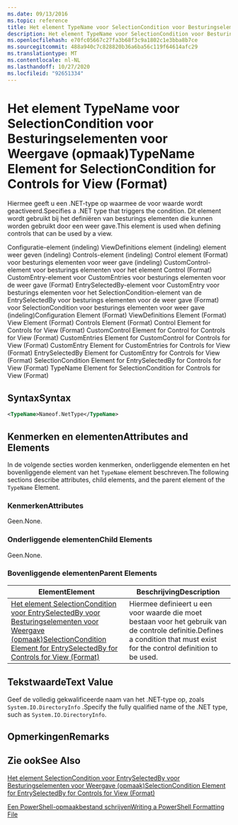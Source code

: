 ```yaml
---
ms.date: 09/13/2016
ms.topic: reference
title: Het element TypeName voor SelectionCondition voor Besturingselementen voor Weergave (opmaak)
description: Het element TypeName voor SelectionCondition voor Besturingselementen voor Weergave (opmaak)
ms.openlocfilehash: e70fc05667c27fa3b68f3c9a1802c1e3bba8b7ce
ms.sourcegitcommit: 488a940c7c828820b36a6ba56c119f64614afc29
ms.translationtype: MT
ms.contentlocale: nl-NL
ms.lasthandoff: 10/27/2020
ms.locfileid: "92651334"
---
```

# <a name="typename-element-for-selectioncondition-for-controls-for-view-format"></a><span data-ttu-id="b947e-103">Het element TypeName voor SelectionCondition voor Besturingselementen voor Weergave (opmaak)</span><span class="sxs-lookup"><span data-stu-id="b947e-103">TypeName Element for SelectionCondition for Controls for View (Format)</span></span>

<span data-ttu-id="b947e-104">Hiermee geeft u een .NET-type op waarmee de voor waarde wordt geactiveerd.</span><span class="sxs-lookup"><span data-stu-id="b947e-104">Specifies a .NET type that triggers the condition.</span></span> <span data-ttu-id="b947e-105">Dit element wordt gebruikt bij het definiëren van besturings elementen die kunnen worden gebruikt door een weer gave.</span><span class="sxs-lookup"><span data-stu-id="b947e-105">This element is used when defining controls that can be used by a view.</span></span>

<span data-ttu-id="b947e-106">Configuratie-element (indeling) ViewDefinitions element (indeling) element weer geven (indeling) Controls-element (indeling) Control element (Format) voor besturings elementen voor weer gave (indeling) CustomControl-element voor besturings elementen voor het element Control (Format) CustomEntry-element voor CustomEntries voor besturings elementen voor de weer gave (Format) EntrySelectedBy-element voor CustomEntry voor besturings elementen voor het SelectionCondition-element van de EntrySelectedBy voor besturings elementen voor de weer gave (Format) voor SelectionCondition voor besturings elementen voor weer gave (indeling)</span><span class="sxs-lookup"><span data-stu-id="b947e-106">Configuration Element (Format) ViewDefinitions Element (Format) View Element (Format) Controls Element (Format) Control Element for Controls for View (Format) CustomControl Element for Control for Controls for View (Format) CustomEntries Element for CustomControl for Controls for View (Format) CustomEntry Element for CustomEntries for Controls for View (Format) EntrySelectedBy Element for CustomEntry for Controls for View (Format) SelectionCondition Element for EntrySelectedBy for Controls for View (Format) TypeName Element for SelectionCondition for Controls for View (Format)</span></span>

## <a name="syntax"></a><span data-ttu-id="b947e-107">Syntax</span><span class="sxs-lookup"><span data-stu-id="b947e-107">Syntax</span></span>

```xml
<TypeName>Nameof.NetType</TypeName>

```

## <a name="attributes-and-elements"></a><span data-ttu-id="b947e-108">Kenmerken en elementen</span><span class="sxs-lookup"><span data-stu-id="b947e-108">Attributes and Elements</span></span>

<span data-ttu-id="b947e-109">In de volgende secties worden kenmerken, onderliggende elementen en het bovenliggende element van het `TypeName` element beschreven.</span><span class="sxs-lookup"><span data-stu-id="b947e-109">The following sections describe attributes, child elements, and the parent element of the `TypeName` Element.</span></span>

### <a name="attributes"></a><span data-ttu-id="b947e-110">Kenmerken</span><span class="sxs-lookup"><span data-stu-id="b947e-110">Attributes</span></span>

<span data-ttu-id="b947e-111">Geen.</span><span class="sxs-lookup"><span data-stu-id="b947e-111">None.</span></span>

### <a name="child-elements"></a><span data-ttu-id="b947e-112">Onderliggende elementen</span><span class="sxs-lookup"><span data-stu-id="b947e-112">Child Elements</span></span>

<span data-ttu-id="b947e-113">Geen.</span><span class="sxs-lookup"><span data-stu-id="b947e-113">None.</span></span>

### <a name="parent-elements"></a><span data-ttu-id="b947e-114">Bovenliggende elementen</span><span class="sxs-lookup"><span data-stu-id="b947e-114">Parent Elements</span></span>

|<span data-ttu-id="b947e-115">Element</span><span class="sxs-lookup"><span data-stu-id="b947e-115">Element</span></span>|<span data-ttu-id="b947e-116">Beschrijving</span><span class="sxs-lookup"><span data-stu-id="b947e-116">Description</span></span>|
|-------------|-----------------|
|[<span data-ttu-id="b947e-117">Het element SelectionCondition voor EntrySelectedBy voor Besturingselementen voor Weergave (opmaak)</span><span class="sxs-lookup"><span data-stu-id="b947e-117">SelectionCondition Element for EntrySelectedBy for Controls for View (Format)</span></span>](./selectioncondition-element-for-entryselectedby-for-controls-for-view-format.md)|<span data-ttu-id="b947e-118">Hiermee definieert u een voor waarde die moet bestaan voor het gebruik van de controle definitie.</span><span class="sxs-lookup"><span data-stu-id="b947e-118">Defines a condition that must exist for the control definition to be used.</span></span>|

## <a name="text-value"></a><span data-ttu-id="b947e-119">Tekstwaarde</span><span class="sxs-lookup"><span data-stu-id="b947e-119">Text Value</span></span>

<span data-ttu-id="b947e-120">Geef de volledig gekwalificeerde naam van het .NET-type op, zoals `System.IO.DirectoryInfo` .</span><span class="sxs-lookup"><span data-stu-id="b947e-120">Specify the fully qualified name of the .NET type, such as `System.IO.DirectoryInfo`.</span></span>

## <a name="remarks"></a><span data-ttu-id="b947e-121">Opmerkingen</span><span class="sxs-lookup"><span data-stu-id="b947e-121">Remarks</span></span>

## <a name="see-also"></a><span data-ttu-id="b947e-122">Zie ook</span><span class="sxs-lookup"><span data-stu-id="b947e-122">See Also</span></span>

[<span data-ttu-id="b947e-123">Het element SelectionCondition voor EntrySelectedBy voor Besturingselementen voor Weergave (opmaak)</span><span class="sxs-lookup"><span data-stu-id="b947e-123">SelectionCondition Element for EntrySelectedBy for Controls for View (Format)</span></span>](./selectioncondition-element-for-entryselectedby-for-controls-for-view-format.md)

[<span data-ttu-id="b947e-124">Een PowerShell-opmaakbestand schrijven</span><span class="sxs-lookup"><span data-stu-id="b947e-124">Writing a PowerShell Formatting File</span></span>](./writing-a-powershell-formatting-file.md)
